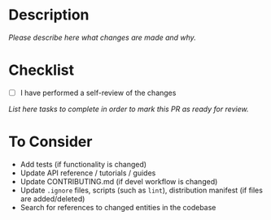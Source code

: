 # Description

*Please describe here what changes are made and why.*

# Checklist

- [ ] I have performed a self-review of the changes

*List here tasks to complete in order to mark this PR as ready for review.*

# To Consider

- Add tests (if functionality is changed)
- Update API reference / tutorials / guides
- Update CONTRIBUTING.md (if devel workflow is changed)
- Update `.ignore` files, scripts (such as `lint`), distribution manifest (if files are added/deleted)
- Search for references to changed entities in the codebase